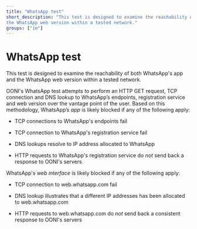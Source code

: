 ```yaml
---
title: "WhatsApp test"
short_description: "This test is designed to examine the reachability of both WhatsApp's app and
the WhatsApp web version within a tested network."
groups: ["im"]
---
```


# WhatsApp test

This test is designed to examine the reachability of both WhatsApp's app and
the WhatsApp web version within a tested network.

OONI's WhatsApp test attempts to perform an HTTP GET request, TCP
connection and DNS lookup to WhatsApp’s endpoints, registration service and web
version over the vantage point of the user. Based on this methodology,
WhatsApp’s *app* is likely blocked if any of the following apply:

* TCP connections to WhatsApp's endpoints fail

* TCP connection to WhatsApp's registration service fail

* DNS lookups resolve to IP address allocated to WhatsApp

* HTTP requests to WhatsApp's registration service do *not* send back a response
to OONI's servers

WhatsApp's *web interface* is likely blocked if any of the following apply:

* TCP connection to web.whatsapp.com fail

* DNS lookup illustrates that a different IP addresses has been allocated to
web.whatsapp.com

* HTTP requests to web.whatsapp.com do *not* send back a consistent response to OONI's
servers
